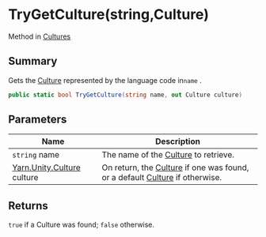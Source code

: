 # TryGetCulture(string,Culture)

Method in [Cultures](yarn.unity.cultures.md)

## Summary

Gets the [Culture](yarn.unity.culture.md) represented by the language code in`name` .

```csharp
public static bool TryGetCulture(string name, out Culture culture)
```

## Parameters

| Name                                                | Description                                                                                                                   |
| --------------------------------------------------- | ----------------------------------------------------------------------------------------------------------------------------- |
| `string` name                                       | The name of the [Culture](yarn.unity.culture.md) to retrieve.                                                                 |
| [Yarn.Unity.Culture](yarn.unity.culture.md) culture | On return, the [Culture](yarn.unity.culture.md) if one was found, or a default [Culture](yarn.unity.culture.md) if otherwise. |

## Returns

`true` if a Culture was found; `false` otherwise.

